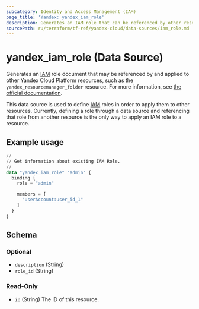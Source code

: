 ```yaml
---
subcategory: Identity and Access Management (IAM)
page_title: 'Yandex: yandex_iam_role'
description: Generates an IAM role that can be referenced by other resources, applying the role to them.
sourcePath: ru/terraform/tf-ref/yandex-cloud/data-sources/iam_role.md
---
```


# yandex_iam_role (Data Source)

Generates an [IAM](https://yandex.cloud/docs/iam/) role document that may be referenced by and applied to other Yandex Cloud Platform resources, such as the `yandex_resourcemanager_folder` resource. For more information, see [the official documentation](https://yandex.cloud/docs/iam/concepts/access-control/roles).

This data source is used to define [IAM](https://yandex.cloud/docs/iam/) roles in order to apply them to other resources. Currently, defining a role through a data source and referencing that role from another resource is the only way to apply an IAM role to a resource.

## Example usage

```terraform
//
// Get information about existing IAM Role.
//
data "yandex_iam_role" "admin" {
  binding {
    role = "admin"

    members = [
      "userAccount:user_id_1"
    ]
  }
}
```

<!-- schema generated by tfplugindocs -->
## Schema

### Optional

- `description` (String)
- `role_id` (String)

### Read-Only

- `id` (String) The ID of this resource.
